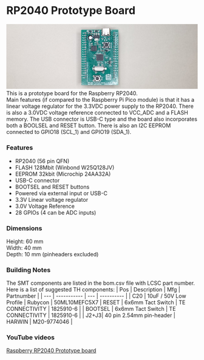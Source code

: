 # RP2040 Prototype Board
![rp2040 image](RP2040.jpg)
This is a prototype board for the Raspberry RP2040.  
Main features (if compared to the Raspberry Pi Pico module) is that it has a linear voltage regulator for the 3.3VDC power supply to the RP2040. There is also a 3.0VDC voltage reference connected to VCC_ADC and a FLASH memory. 
The USB connector is USB-C type and the board also incorporates both a BOOLSEL and RESET button. There is also an I2C EEPROM connected to GPIO18 (SCL_1) and GPIO19 (SDA_1).

### Features
 - RP2040 (56 pin QFN)  
 - FLASH 128Mbit (Winbond W25Q128JV)
 - EEPROM 32kbit (Microchip 24AA32A)
 - USB-C connector
 - BOOTSEL and RESET buttons
 - Powered via external input or USB-C
 - 3.3V Linear voltage regulator
 - 3.0V Voltage Reference
 - 28 GPIOs (4 can be ADC inputs)

### Dimensions
Height: 60 mm  
Width: 40 mm  
Depth: 10 mm (pinheaders excluded)  

### Building Notes
The SMT components are listed in the bom.csv file with LCSC part number.  
Here is a list of suggested TH components:
| Pos | Description | Mfg | Partnumber | 
| --- | ----------- | --- | ---------- |
| C20 | 10uF / 50V Low Profile | Rubycon | 50ML10MEFC5X7
| RESET | 6x6mm Tact Switch | TE CONNECTIVITY | 1825910-6 |
| BOOTSEL | 6x6mm Tact Switch | TE CONNECTIVITY | 1825910-6 |
| J2+J3| 40 pin 2.54mm pin-header | HARWIN | M20-9774046 |

### YouTube videos
[Raspberry RP2040 Prototype board](https://youtu.be/EUp3dIfy8HQ)
